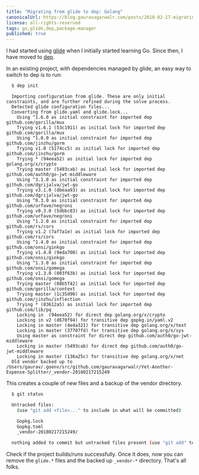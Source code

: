 ```yaml
---
title: "Migrating from glide to dep: Golang"
canonicalUrl: https://blog.gauravagarwalr.com/posts/2018-02-17-migrating-from-glide-to-dep
license: all-rights-reserved
tags: go,glide,dep,package-manager
published: true
---
```


I had started using [glide][GlidePackage] when I initially started learning Go. Since then, I have moved to [dep][Dep].

In an existing project, with dependencies managed by glide, an easy way to switch to dep is to run:

```bash
  $ dep init
```

```
  Importing configuration from glide. These are only initial constraints, and are further refined during the solve process.
  Detected glide configuration files...
  Converting from glide.yaml and glide.lock...
    Using ^1.6.0 as initial constraint for imported dep github.com/gorilla/mux
    Trying v1.6.1 (53c1911) as initial lock for imported dep github.com/gorilla/mux
    Using ^1.0.0 as initial constraint for imported dep github.com/jinzhu/gorm
    Trying v1.0 (5174cc5) as initial lock for imported dep github.com/jinzhu/gorm
    Trying * (94eea52) as initial lock for imported dep golang.org/x/crypto
    Trying master (5493cab) as initial lock for imported dep github.com/auth0/go-jwt-middleware
    Using ^3.1.0 as initial constraint for imported dep github.com/dgrijalva/jwt-go
    Trying v3.1.0 (dbeaa93) as initial lock for imported dep github.com/dgrijalva/jwt-go
    Using ^0.3.0 as initial constraint for imported dep github.com/urfave/negroni
    Trying v0.3.0 (5dbbc83) as initial lock for imported dep github.com/urfave/negroni
    Using ^1.2.0 as initial constraint for imported dep github.com/rs/cors
    Trying v1.2 (7af7a1e) as initial lock for imported dep github.com/rs/cors
    Using ^1.4.0 as initial constraint for imported dep github.com/onsi/ginkgo
    Trying v1.4.0 (9eda700) as initial lock for imported dep github.com/onsi/ginkgo
    Using ^1.3.0 as initial constraint for imported dep github.com/onsi/gomega
    Trying v1.3.0 (003f63b) as initial lock for imported dep github.com/onsi/gomega
    Trying master (08b5f42) as initial lock for imported dep github.com/gorilla/context
    Trying master (1c35d90) as initial lock for imported dep github.com/jinzhu/inflection
    Trying * (83612a5) as initial lock for imported dep github.com/lib/pq
    Locking in  (94eea52) for direct dep golang.org/x/crypto
    Locking in v2 (d670f94) for transitive dep gopkg.in/yaml.v2
    Locking in master (4e4a321) for transitive dep golang.org/x/text
    Locking in master (37707fd) for transitive dep golang.org/x/sys
    Using master as constraint for direct dep github.com/auth0/go-jwt-middleware
    Locking in master (5493cab) for direct dep github.com/auth0/go-jwt-middleware
    Locking in master (136a25c) for transitive dep golang.org/x/net
  Old vendor backed up to /Users/gaurav/.goenv/src/github.com/gauravagarwalr/Yet-Another-Expense-Splitter/_vendor-20180217215249
```

This creates a couple of new files and a backup of the vendor directory.

```bash
  $ git status

  Untracked files:
    (use "git add <file>..." to include in what will be committed)

    Gopkg.lock
    Gopkg.toml
    _vendor-20180217215249/

  nothing added to commit but untracked files present (use "git add" to track)
```

Check if the project builds/runs successfully. Once it does, now you can remove the `glide.*` files and the backed up `_vendor-*` directory. That's all folks.


[GlidePackage]: https://glide.sh/
[Dep]: https://github.com/golang/dep

